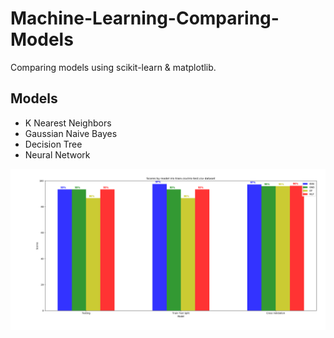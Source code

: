 # Machine-Learning-Comparing-Models
Comparing models using scikit-learn & matplotlib.

## Models
- K Nearest Neighbors 
- Gaussian Naive Bayes 
- Decision Tree 
- Neural Network

![Figure_1](https://github.com/MadeYoga/Machine-Learning-Comparing-Models/blob/master/Figure_1.png)

